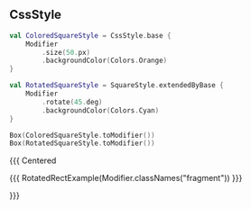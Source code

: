 ## CssStyle

```kotlin 0|1,7|0
val ColoredSquareStyle = CssStyle.base {
    Modifier
        .size(50.px)
        .backgroundColor(Colors.Orange)
}

val RotatedSquareStyle = SquareStyle.extendedByBase {
    Modifier
        .rotate(45.deg)
        .backgroundColor(Colors.Cyan)
}
```

```kotlin <fragment>
Box(ColoredSquareStyle.toModifier())
Box(RotatedSquareStyle.toModifier())
```

{{{ Centered

{{{ RotatedRectExample(Modifier.classNames("fragment")) }}}

}}}
